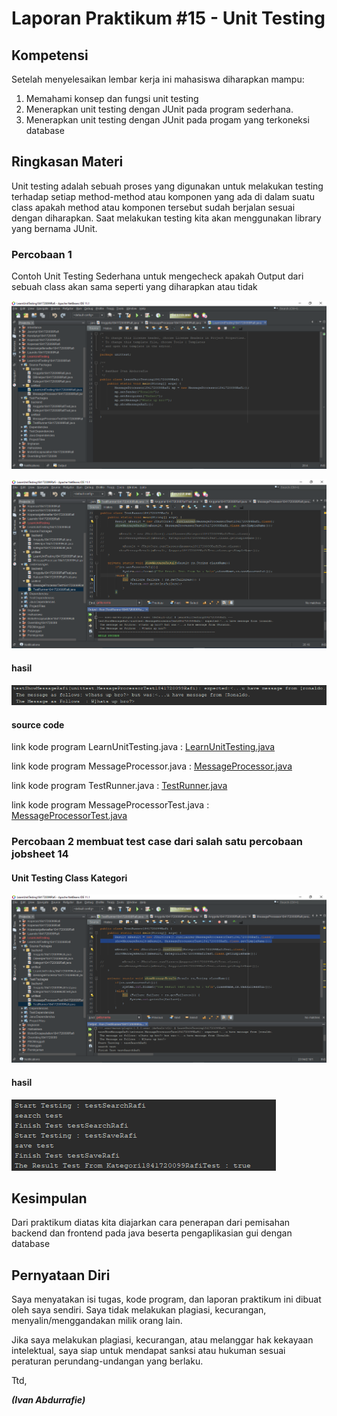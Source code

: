 # Laporan Praktikum #15 - Unit Testing

## Kompetensi
Setelah menyelesaikan lembar kerja ini mahasiswa diharapkan mampu:

1. Memahami konsep dan fungsi unit testing
2. Menerapkan unit testing dengan JUnit pada program sederhana.
3. Menerapkan unit testing dengan JUnit pada progam yang terkoneksi database

   
## Ringkasan Materi

Unit testing adalah sebuah proses yang digunakan untuk melakukan testing terhadap setiap method-method atau komponen yang ada di dalam suatu class apakah method atau komponen tersebut sudah berjalan sesuai dengan diharapkan. Saat melakukan testing kita akan menggunakan library yang bernama JUnit.

### Percobaan 1
Contoh Unit Testing Sederhana untuk mengecheck apakah Output dari sebuah class akan sama seperti yang diharapkan atau tidak

![contoh screenshot](img/p1.png)

![contoh screenshot](img/percobaan1.png)

#### hasil

![contoh screenshot](img/p1hasil.png)

#### source code 

link kode program LearnUnitTesting.java : [LearnUnitTesting.java](../../src/15_Unit_Testing/main/java/unittest/LearnUnitTesting1841720099Rafi.java)

link kode program MessageProcessor.java : 
[MessageProcessor.java](../../src/15_Unit_Testing/main/java/unittest/MessageProcessor1841720099Rafi.java)

link kode program TestRunner.java : [TestRunner.java](../../src/15_Unit_Testing/test/java/unittest/TestRunner1841720099Rafi.java)

link kode program MessageProcessorTest.java : 
[MessageProcessorTest.java](../../src/15_Unit_Testing/test/java/unittest/MessageProcessorTest1841720099Rafi.java)
         
### Percobaan 2 membuat test case dari salah satu percobaan jobsheet 14

#### Unit Testing Class Kategori 

![contoh screenshot](img/percobaan2.png)

#### hasil

![contoh screenshot](img/p2hasil.png)





## Kesimpulan

Dari praktikum diatas kita diajarkan cara penerapan dari pemisahan backend dan frontend pada java beserta pengaplikasian gui dengan database

## Pernyataan Diri

Saya menyatakan isi tugas, kode program, dan laporan praktikum ini dibuat oleh saya sendiri. Saya tidak melakukan plagiasi, kecurangan, menyalin/menggandakan milik orang lain.

Jika saya melakukan plagiasi, kecurangan, atau melanggar hak kekayaan intelektual, saya siap untuk mendapat sanksi atau hukuman sesuai peraturan perundang-undangan yang berlaku.

Ttd,

***(Ivan Abdurrafie)***
